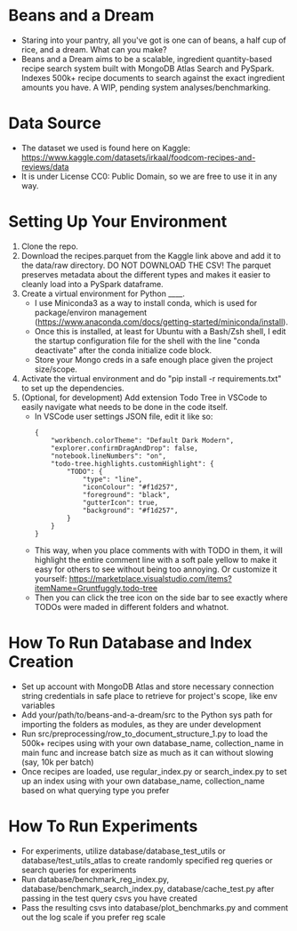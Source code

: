 # Beans and a Dream
- Staring into your pantry, all you've got is one can of beans, a half cup of rice, and a dream. What can you make? 
- Beans and a Dream aims to be a scalable, ingredient quantity-based recipe search system built with MongoDB Atlas Search and PySpark. Indexes 500k+ recipe documents to search against the exact ingredient amounts you have. A WIP, pending system analyses/benchmarking.

# Data Source
- The dataset we used is found here on Kaggle: https://www.kaggle.com/datasets/irkaal/foodcom-recipes-and-reviews/data
- It is under License CC0: Public Domain, so we are free to use it in any way.

# Setting Up Your Environment

1. Clone the repo.
2. Download the recipes.parquet from the Kaggle link above and add it to the data/raw directory. DO NOT DOWNLOAD THE CSV! The parquet preserves metadata about the different types and makes it easier to cleanly load into a PySpark dataframe. 
3. Create a virtual environment for Python ____. 
    - I use Miniconda3 as a way to install conda, which is used for package/environ management (https://www.anaconda.com/docs/getting-started/miniconda/install). 
    - Once this is installed, at least for Ubuntu with a Bash/Zsh shell, I edit the startup configuration file for the shell with the line "conda deactivate" after the conda initialize code block.
    - Store your Mongo creds in a safe enough place given the project size/scope.
4. Activate the virtual environment and do "pip install -r requirements.txt" to set up the dependencies.
5. (Optional, for development) Add extension Todo Tree in VSCode to easily navigate what needs to be done in the code itself.
    - In VSCode user settings JSON file, edit it like so: 
        ``` 
        {
            "workbench.colorTheme": "Default Dark Modern",
            "explorer.confirmDragAndDrop": false,
            "notebook.lineNumbers": "on",
            "todo-tree.highlights.customHighlight": {
                "TODO": {
                    "type": "line",
                    "iconColour": "#f1d257",
                    "foreground": "black",
                    "gutterIcon": true,
                    "background": "#f1d257",
                }
            }
        } 
         ```
    - This way, when you place comments with with TODO in them, it will highlight the entire comment line with a soft pale yellow to make it easy for others to see without being too annoying. Or customize it yourself: https://marketplace.visualstudio.com/items?itemName=Gruntfuggly.todo-tree
    - Then you can click the tree icon on the side bar to see exactly where TODOs were maded in different folders and whatnot.

# How To Run Database and Index Creation
- Set up account with MongoDB Atlas and store necessary connection string credentials in safe place to retrieve for project's scope, like env variables
- Add your/path/to/beans-and-a-dream/src to the Python sys path for importing the folders as modules, as they are under development 
- Run src/preprocessing/row_to_document_structure_1.py to load the 500k+ recipes using with your own database_name, collection_name in main func and increase batch size as much as it can without slowing (say, 10k per batch)
- Once recipes are loaded, use regular_index.py or search_index.py to set up an index using with your own database_name, collection_name based on what querying type you prefer

# How To Run Experiments
- For experiments, utilize database/database_test_utils or database/test_utils_atlas to create randomly specified reg queries or search queries for experiments
- Run database/benchmark_reg_index.py, database/benchmark_search_index.py, database/cache_test.py after passing in the test query csvs you have created
- Pass the resulting csvs into database/plot_benchmarks.py and comment out the log scale if you prefer reg scale